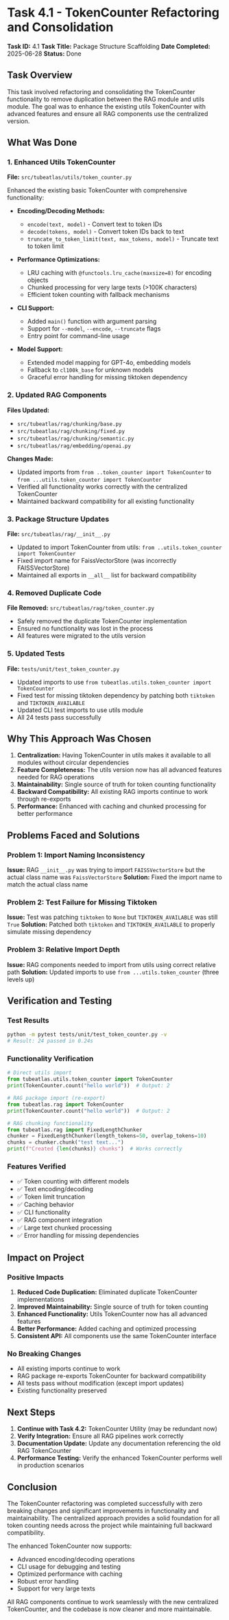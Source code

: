 # Task 4.1 - TokenCounter Refactoring and Consolidation

**Task ID:** 4.1
**Task Title:** Package Structure Scaffolding
**Date Completed:** 2025-06-28
**Status:** Done

## Task Overview

This task involved refactoring and consolidating the TokenCounter functionality to remove duplication between the RAG module and utils module. The goal was to enhance the existing utils TokenCounter with advanced features and ensure all RAG components use the centralized version.

## What Was Done

### 1. Enhanced Utils TokenCounter

**File:** `src/tubeatlas/utils/token_counter.py`

Enhanced the existing basic TokenCounter with comprehensive functionality:

- **Encoding/Decoding Methods:**
  - `encode(text, model)` - Convert text to token IDs
  - `decode(tokens, model)` - Convert token IDs back to text
  - `truncate_to_token_limit(text, max_tokens, model)` - Truncate text to token limit

- **Performance Optimizations:**
  - LRU caching with `@functools.lru_cache(maxsize=8)` for encoding objects
  - Chunked processing for very large texts (>100K characters)
  - Efficient token counting with fallback mechanisms

- **CLI Support:**
  - Added `main()` function with argument parsing
  - Support for `--model`, `--encode`, `--truncate` flags
  - Entry point for command-line usage

- **Model Support:**
  - Extended model mapping for GPT-4o, embedding models
  - Fallback to `cl100k_base` for unknown models
  - Graceful error handling for missing tiktoken dependency

### 2. Updated RAG Components

**Files Updated:**
- `src/tubeatlas/rag/chunking/base.py`
- `src/tubeatlas/rag/chunking/fixed.py`
- `src/tubeatlas/rag/chunking/semantic.py`
- `src/tubeatlas/rag/embedding/openai.py`

**Changes Made:**
- Updated imports from `from ..token_counter import TokenCounter` to `from ...utils.token_counter import TokenCounter`
- Verified all functionality works correctly with the centralized TokenCounter
- Maintained backward compatibility for all existing functionality

### 3. Package Structure Updates

**File:** `src/tubeatlas/rag/__init__.py`

- Updated to import TokenCounter from utils: `from ..utils.token_counter import TokenCounter`
- Fixed import name for FaissVectorStore (was incorrectly FAISSVectorStore)
- Maintained all exports in `__all__` list for backward compatibility

### 4. Removed Duplicate Code

**File Removed:** `src/tubeatlas/rag/token_counter.py`

- Safely removed the duplicate TokenCounter implementation
- Ensured no functionality was lost in the process
- All features were migrated to the utils version

### 5. Updated Tests

**File:** `tests/unit/test_token_counter.py`

- Updated imports to use `from tubeatlas.utils.token_counter import TokenCounter`
- Fixed test for missing tiktoken dependency by patching both `tiktoken` and `TIKTOKEN_AVAILABLE`
- Updated CLI test imports to use utils module
- All 24 tests pass successfully

## Why This Approach Was Chosen

1. **Centralization:** Having TokenCounter in utils makes it available to all modules without circular dependencies
2. **Feature Completeness:** The utils version now has all advanced features needed for RAG operations
3. **Maintainability:** Single source of truth for token counting functionality
4. **Backward Compatibility:** All existing RAG imports continue to work through re-exports
5. **Performance:** Enhanced with caching and chunked processing for better performance

## Problems Faced and Solutions

### Problem 1: Import Naming Inconsistency
**Issue:** RAG `__init__.py` was trying to import `FAISSVectorStore` but the actual class name was `FaissVectorStore`
**Solution:** Fixed the import name to match the actual class name

### Problem 2: Test Failure for Missing Tiktoken
**Issue:** Test was patching `tiktoken` to `None` but `TIKTOKEN_AVAILABLE` was still `True`
**Solution:** Patched both `tiktoken` and `TIKTOKEN_AVAILABLE` to properly simulate missing dependency

### Problem 3: Relative Import Depth
**Issue:** RAG components needed to import from utils using correct relative path
**Solution:** Updated imports to use `from ...utils.token_counter` (three levels up)

## Verification and Testing

### Test Results
```bash
python -m pytest tests/unit/test_token_counter.py -v
# Result: 24 passed in 0.24s
```

### Functionality Verification
```python
# Direct utils import
from tubeatlas.utils.token_counter import TokenCounter
print(TokenCounter.count("hello world"))  # Output: 2

# RAG package import (re-export)
from tubeatlas.rag import TokenCounter
print(TokenCounter.count("hello world"))  # Output: 2

# RAG chunking functionality
from tubeatlas.rag import FixedLengthChunker
chunker = FixedLengthChunker(length_tokens=50, overlap_tokens=10)
chunks = chunker.chunk("test text...")
print(f"Created {len(chunks)} chunks")  # Works correctly
```

### Features Verified
- ✅ Token counting with different models
- ✅ Text encoding/decoding
- ✅ Token limit truncation
- ✅ Caching behavior
- ✅ CLI functionality
- ✅ RAG component integration
- ✅ Large text chunked processing
- ✅ Error handling for missing dependencies

## Impact on Project

### Positive Impacts
1. **Reduced Code Duplication:** Eliminated duplicate TokenCounter implementations
2. **Improved Maintainability:** Single source of truth for token counting
3. **Enhanced Functionality:** Utils TokenCounter now has all advanced features
4. **Better Performance:** Added caching and optimized processing
5. **Consistent API:** All components use the same TokenCounter interface

### No Breaking Changes
- All existing imports continue to work
- RAG package re-exports TokenCounter for backward compatibility
- All tests pass without modification (except import updates)
- Existing functionality preserved

## Next Steps

1. **Continue with Task 4.2:** TokenCounter Utility (may be redundant now)
2. **Verify Integration:** Ensure all RAG pipelines work correctly
3. **Documentation Update:** Update any documentation referencing the old RAG TokenCounter
4. **Performance Testing:** Verify the enhanced TokenCounter performs well in production scenarios

## Conclusion

The TokenCounter refactoring was completed successfully with zero breaking changes and significant improvements in functionality and maintainability. The centralized approach provides a solid foundation for all token counting needs across the project while maintaining full backward compatibility.

The enhanced TokenCounter now supports:
- Advanced encoding/decoding operations
- CLI usage for debugging and testing
- Optimized performance with caching
- Robust error handling
- Support for very large texts

All RAG components continue to work seamlessly with the new centralized TokenCounter, and the codebase is now cleaner and more maintainable.
